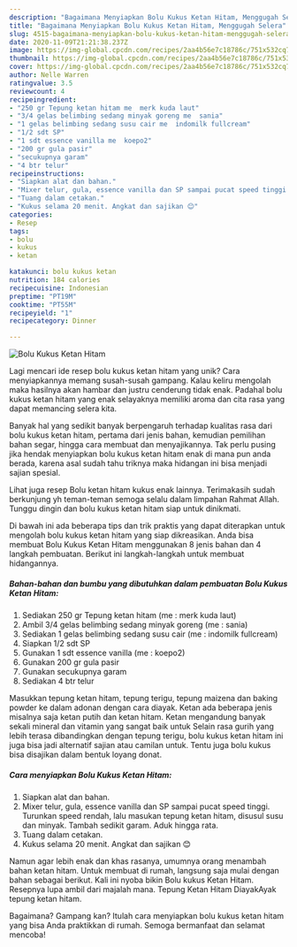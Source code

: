 ```yaml
---
description: "Bagaimana Menyiapkan Bolu Kukus Ketan Hitam, Menggugah Selera"
title: "Bagaimana Menyiapkan Bolu Kukus Ketan Hitam, Menggugah Selera"
slug: 4515-bagaimana-menyiapkan-bolu-kukus-ketan-hitam-menggugah-selera
date: 2020-11-09T21:21:38.237Z
image: https://img-global.cpcdn.com/recipes/2aa4b56e7c18786c/751x532cq70/bolu-kukus-ketan-hitam-foto-resep-utama.jpg
thumbnail: https://img-global.cpcdn.com/recipes/2aa4b56e7c18786c/751x532cq70/bolu-kukus-ketan-hitam-foto-resep-utama.jpg
cover: https://img-global.cpcdn.com/recipes/2aa4b56e7c18786c/751x532cq70/bolu-kukus-ketan-hitam-foto-resep-utama.jpg
author: Nelle Warren
ratingvalue: 3.5
reviewcount: 4
recipeingredient:
- "250 gr Tepung ketan hitam me  merk kuda laut"
- "3/4 gelas belimbing sedang minyak goreng me  sania"
- "1 gelas belimbing sedang susu cair me  indomilk fullcream"
- "1/2 sdt SP"
- "1 sdt essence vanilla me  koepo2"
- "200 gr gula pasir"
- "secukupnya garam"
- "4 btr telur"
recipeinstructions:
- "Siapkan alat dan bahan."
- "Mixer telur, gula, essence vanilla dan SP sampai pucat speed tinggi. Turunkan speed rendah, lalu masukan tepung ketan hitam, disusul susu dan minyak. Tambah sedikit garam. Aduk hingga rata."
- "Tuang dalam cetakan."
- "Kukus selama 20 menit. Angkat dan sajikan 😊"
categories:
- Resep
tags:
- bolu
- kukus
- ketan

katakunci: bolu kukus ketan 
nutrition: 184 calories
recipecuisine: Indonesian
preptime: "PT19M"
cooktime: "PT55M"
recipeyield: "1"
recipecategory: Dinner

---
```



![Bolu Kukus Ketan Hitam](https://img-global.cpcdn.com/recipes/2aa4b56e7c18786c/751x532cq70/bolu-kukus-ketan-hitam-foto-resep-utama.jpg)

Lagi mencari ide resep bolu kukus ketan hitam yang unik? Cara menyiapkannya memang susah-susah gampang. Kalau keliru mengolah maka hasilnya akan hambar dan justru cenderung tidak enak. Padahal bolu kukus ketan hitam yang enak selayaknya memiliki aroma dan cita rasa yang dapat memancing selera kita.

Banyak hal yang sedikit banyak berpengaruh terhadap kualitas rasa dari bolu kukus ketan hitam, pertama dari jenis bahan, kemudian pemilihan bahan segar, hingga cara membuat dan menyajikannya. Tak perlu pusing jika hendak menyiapkan bolu kukus ketan hitam enak di mana pun anda berada, karena asal sudah tahu triknya maka hidangan ini bisa menjadi sajian spesial.

Lihat juga resep Bolu ketan hitam kukus enak lainnya. Terimakasih sudah berkunjung yh teman-teman semoga selalu dalam limpahan Rahmat Allah. Tunggu dingin dan bolu kukus ketan hitam siap untuk dinikmati.


Di bawah ini ada beberapa tips dan trik praktis yang dapat diterapkan untuk mengolah bolu kukus ketan hitam yang siap dikreasikan. Anda bisa membuat Bolu Kukus Ketan Hitam menggunakan 8 jenis bahan dan 4 langkah pembuatan. Berikut ini langkah-langkah untuk membuat hidangannya.

<!--inarticleads1-->

##### Bahan-bahan dan bumbu yang dibutuhkan dalam pembuatan Bolu Kukus Ketan Hitam:

1. Sediakan 250 gr Tepung ketan hitam (me : merk kuda laut)
1. Ambil 3/4 gelas belimbing sedang minyak goreng (me : sania)
1. Sediakan 1 gelas belimbing sedang susu cair (me : indomilk fullcream)
1. Siapkan 1/2 sdt SP
1. Gunakan 1 sdt essence vanilla (me : koepo2)
1. Gunakan 200 gr gula pasir
1. Gunakan secukupnya garam
1. Sediakan 4 btr telur


Masukkan tepung ketan hitam, tepung terigu, tepung maizena dan baking powder ke dalam adonan dengan cara diayak. Ketan ada beberapa jenis misalnya saja ketan putih dan ketan hitam. Ketan mengandung banyak sekali mineral dan vitamin yang sangat baik untuk Selain rasa gurih yang lebih terasa dibandingkan dengan tepung terigu, bolu kukus ketan hitam ini juga bisa jadi alternatif sajian atau camilan untuk. Tentu juga bolu kukus bisa disajikan dalam bentuk loyang donat. 

<!--inarticleads2-->

##### Cara menyiapkan Bolu Kukus Ketan Hitam:

1. Siapkan alat dan bahan.
1. Mixer telur, gula, essence vanilla dan SP sampai pucat speed tinggi. Turunkan speed rendah, lalu masukan tepung ketan hitam, disusul susu dan minyak. Tambah sedikit garam. Aduk hingga rata.
1. Tuang dalam cetakan.
1. Kukus selama 20 menit. Angkat dan sajikan 😊


Namun agar lebih enak dan khas rasanya, umumnya orang menambah bahan ketan hitam. Untuk membuat di rumah, langsung saja mulai dengan bahan sebagai berikut. Kali ini nyoba bikin Bolu kukus Ketan Hitam. Resepnya lupa ambil dari majalah mana. Tepung Ketan Hitam DiayakAyak tepung ketan hitam. 

Bagaimana? Gampang kan? Itulah cara menyiapkan bolu kukus ketan hitam yang bisa Anda praktikkan di rumah. Semoga bermanfaat dan selamat mencoba!
